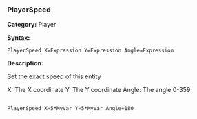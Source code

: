 ### PlayerSpeed

**Category:**
Player

**Syntax:**

```scorpionengine
PlayerSpeed X=Expression Y=Expression Angle=Expression
```

**Description:**

Set the exact speed of this entity

X: The X coordinate
Y: The Y coordinate
Angle: The angle 0-359

```scorpionengine

PlayerSpeed X=5*MyVar Y=5*MyVar Angle=180

```
